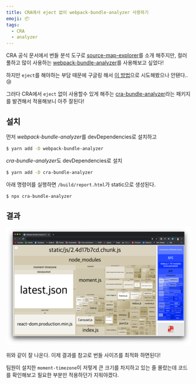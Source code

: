 ```yaml
---
title: CRA에서 eject 없이 webpack-bundle-analyzer 사용하기
emoji: 📦
tags:
  - CRA
  - analyzer
---
```



CRA 공식 문서에서 번들 분석 도구로 [source-map-explorer](https://create-react-app.dev/docs/analyzing-the-bundle-size)를 소개 해주지만, 컬러풀하고 많이 사용하는 [webpack-bundle-analyzer](https://github.com/webpack-contrib/webpack-bundle-analyzer)를 사용해보고 싶었다!

하지만 `eject`를 해야하는 부담 때문에 구글링 해서 [이 방법](https://github.com/facebook/create-react-app/issues/3518#issuecomment-454144586)으로 시도해봤으나 안됀다..😢

그러다 CRA에서 `eject` 없이 사용할수 있게 해주는 [cra-bundle-analyzer](https://github.com/svengau/cra-bundle-analyzer)라는 패키지를 발견해서 적용해보니 아주 잘된다!



## 설치

먼저 *webpack-bundle-analyzer*를 devDependencies로 설치하고

```sh
$ yarn add -D webpack-bundle-analyzer
```

*cra-bundle-analyzer*도 devDependencies로 설치

```sh
$ yarn add -D cra-bundle-analyzer
```

아래 명령어를 실행하면 `/build/report.html`가 static으로 생성된다.

```sh
$ npx cra-bundle-analyzer
```



## 결과

![webpack bundle analyzer result](./img/with-out-eject.png)

위와 같이 잘 나온다. 이제 결과를 참고로 번들 사이즈를 최적화 하면된다!

팀원이 설치한 `moment-timezone`이 저렇게 큰 크기를 차지하고 있는 줄 몰랐는데 코드를 확인해보고 필요한 부분만 적용하던가 지워야겠다.

